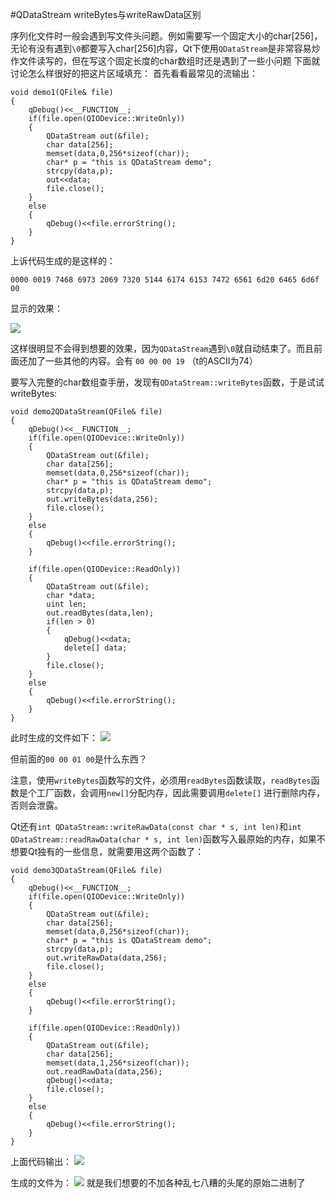 #QDataStream  writeBytes与writeRawData区别

序列化文件时一般会遇到写文件头问题。例如需要写一个固定大小的char[256]，无论有没有遇到`\0`都要写入char[256]内容，Qt下使用`QDataStream`是非常容易炒作文件读写的，但在写这个固定长度的char数组时还是遇到了一些小问题
下面就讨论怎么样很好的把这片区域填充：
首先看看最常见的流输出：

    void demo1(QFile& file)
    {
        qDebug()<<__FUNCTION__;
        if(file.open(QIODevice::WriteOnly))
        {
            QDataStream out(&file);
            char data[256];
            memset(data,0,256*sizeof(char));
            char* p = "this is QDataStream demo";
            strcpy(data,p);
            out<<data;
            file.close();
        }
        else
        {
            qDebug()<<file.errorString();
        }
    }

上诉代码生成的是这样的：

    0000 0019 7468 6973 2069 7320 5144 6174 6153 7472 6561 6d20 6465 6d6f 00

显示的效果：

![](4fbc2d3e-80a1-4237-a203-8be13ec944c6_128_files/697d3ca1-a39d-4752-a602-b568e2c0f119.png)


这样很明显不会得到想要的效果，因为`QDataStream`遇到`\0`就自动结束了。而且前面还加了一些其他的内容。会有 `00 00 00 19` （t的ASCII为74）

要写入完整的char数组查手册，发现有`QDataStream::writeBytes`函数，于是试试writeBytes:

    void demo2QDataStream(QFile& file)
    {
        qDebug()<<__FUNCTION__;
        if(file.open(QIODevice::WriteOnly))
        {
            QDataStream out(&file);
            char data[256];
            memset(data,0,256*sizeof(char));
            char* p = "this is QDataStream demo";
            strcpy(data,p);
            out.writeBytes(data,256);
            file.close();
        }
        else
        {
            qDebug()<<file.errorString();
        }

        if(file.open(QIODevice::ReadOnly))
        {
            QDataStream out(&file);
            char *data;
            uint len;
            out.readBytes(data,len);
            if(len > 0)
            {
                qDebug()<<data;
                delete[] data;
            }
            file.close();
        }
        else
        {
            qDebug()<<file.errorString();
        }
    }


此时生成的文件如下：
![](4fbc2d3e-80a1-4237-a203-8be13ec944c6_128_files/17b724fa-77cd-48e9-a572-6c436fb51353.png)

但前面的`00 00 01 00`是什么东西？

注意，使用`writeBytes`函数写的文件，必须用`readBytes`函数读取，`readBytes`函数是个工厂函数，会调用`new[]`分配内存，因此需要调用`delete[]` 进行删除内存，否则会泄露。

Qt还有`int QDataStream::writeRawData(const char * s, int len)`和`int QDataStream::readRawData(char * s, int len)`函数写入最原始的内存，如果不想要Qt独有的一些信息，就需要用这两个函数了：

    void demo3QDataStream(QFile& file)
    {
        qDebug()<<__FUNCTION__;
        if(file.open(QIODevice::WriteOnly))
        {
            QDataStream out(&file);
            char data[256];
            memset(data,0,256*sizeof(char));
            char* p = "this is QDataStream demo";
            strcpy(data,p);
            out.writeRawData(data,256);
            file.close();
        }
        else
        {
            qDebug()<<file.errorString();
        }

        if(file.open(QIODevice::ReadOnly))
        {
            QDataStream out(&file);
            char data[256];
            memset(data,1,256*sizeof(char));
            out.readRawData(data,256);
            qDebug()<<data;
            file.close();
        }
        else
        {
            qDebug()<<file.errorString();
        }
    }

上面代码输出：
![](4fbc2d3e-80a1-4237-a203-8be13ec944c6_128_files/c8c4aa03-77a0-438e-bdb0-59d14b52832a.jpg)

生成的文件为：
![](4fbc2d3e-80a1-4237-a203-8be13ec944c6_128_files/f9d0c46c-be09-4d1d-be28-62e2205f4a96.png)
就是我们想要的不加各种乱七八糟的头尾的原始二进制了
